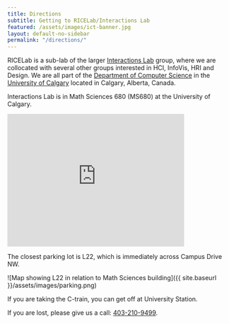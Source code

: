 ```yaml
---
title: Directions
subtitle: Getting to RICELab/Interactions Lab
featured: /assets/images/ict-banner.jpg
layout: default-no-sidebar
permalink: "/directions/"
---
```


RICELab is a sub-lab of the larger [Interactions Lab](http://ilab.cpsc.ucalgary.ca) group, where we are collocated with several other groups interested in HCI, InfoVis, HRI and Design. We are all part of the [Department of Computer Science](http://www.cpsc.ucalgary.ca/) in the [University of Calgary](http://www.ucalgary.ca/) located in Calgary, Alberta, Canada.

Interactions Lab is in Math Sciences 680 (MS680) at the University of Calgary.

<iframe src="https://www.google.com/maps/embed?pb=!1m18!1m12!1m3!1d2506.54420163689!2d-114.13009824908869!3d51.07996352946686!2m3!1f0!2f0!3f0!3m2!1i1024!2i768!4f13.1!3m3!1m2!1s0x53716f0c07993c17%3A0xb8f1352e9e5dfa06!2sMath+Science%2C+Calgary%2C+AB+T2N+4V8!5e0!3m2!1sen!2sca!4v1447432302065" width="400" height="300" frameborder="0" style="border:0" allowfullscreen></iframe>

The closest parking lot is L22, which is immediately across Campus Drive NW.

![Map showing L22 in relation to Math Sciences building]({{ site.baseurl }}/assets/images/parking.png)

If you are taking the C-train, you can get off at University Station.

If you are lost, please give us a call: <a href="tel:403-210-9499"><i class="icon fa-phone"></i> 403-210-9499</a>.
